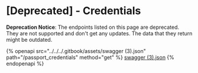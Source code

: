 # \[Deprecated] - Credentials

**Deprecation Notice**: The endpoints listed on this page are deprecated. They are not supported and don't get any updates. The data that they return might be outdated.



{% openapi src="../../../.gitbook/assets/swagger (3).json" path="/passport_credentials" method="get" %}
[swagger (3).json](<../../../.gitbook/assets/swagger (3).json>)
{% endopenapi %}
